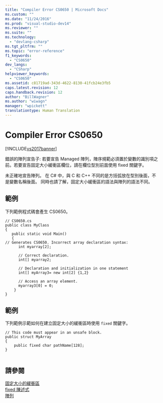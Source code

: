 ```yaml
---
title: "Compiler Error CS0650 | Microsoft Docs"
ms.custom: ""
ms.date: "11/24/2016"
ms.prod: "visual-studio-dev14"
ms.reviewer: ""
ms.suite: ""
ms.technology: 
  - "devlang-csharp"
ms.tgt_pltfrm: ""
ms.topic: "error-reference"
f1_keywords: 
  - "CS0650"
dev_langs: 
  - "CSharp"
helpviewer_keywords: 
  - "CS0650"
ms.assetid: c81719ad-343d-4622-8130-41fcb24e3fb5
caps.latest.revision: 12
caps.handback.revision: 12
author: "BillWagner"
ms.author: "wiwagn"
manager: "wpickett"
translationtype: Human Translation
---
```

# Compiler Error CS0650
[!INCLUDE[vs2017banner](../../../csharp/includes/vs2017banner.md)]

錯誤的陣列宣告子: 若要宣告 Managed 陣列，陣序規範必須置於變數的識別項之前。若要宣告固定大小緩衝區欄位，請在欄位型別前面使用 fixed 關鍵字。  
  
 未正確地宣告陣列。  在 C\# 中，與 C 和 C\+\+ 不同的是方括弧放在型別後面，不是變數名稱後面。  同時也請了解，固定大小緩衝區的語法與陣列的語法不同。  
  
## 範例  
 下列範例程式碼會產生 CS0650。  
  
```  
// CS0650.cs  
public class MyClass  
{  
   public static void Main()  
   {  
// Generates CS0650. Incorrect array declaration syntax:  
      int myarray[2];     
  
      // Correct declaration.  
      int[] myarray2;  
  
      // Declaration and initialization in one statement  
      int[] myArray3= new int[2] {1,2}  
  
      // Access an array element.  
      myarray3[0] = 0;  
    }  
}  
```  
  
## 範例  
 下列範例示範如何在建立固定大小的緩衝區時使用 `fixed` 關鍵字。  
  
```  
// This code must appear in an unsafe block.   
public struct MyArray   
{  
    public fixed char pathName[128];  
}  
  
```  
  
## 請參閱  
 [固定大小的緩衝區](../../../csharp/programming-guide/unsafe-code-pointers/fixed-size-buffers.md)   
 [fixed 陳述式](../../../csharp/language-reference/keywords/fixed-statement.md)   
 [陣列](../../../csharp/programming-guide/arrays/index.md)